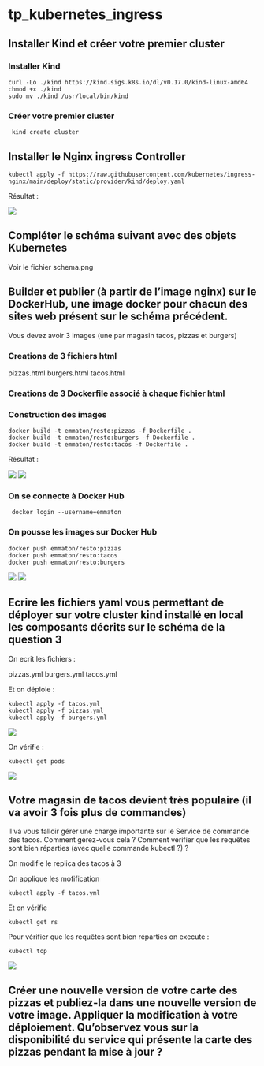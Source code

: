 # tp_kubernetes_ingress

## Installer Kind et créer votre premier cluster

### Installer Kind 

```
curl -Lo ./kind https://kind.sigs.k8s.io/dl/v0.17.0/kind-linux-amd64
chmod +x ./kind
sudo mv ./kind /usr/local/bin/kind
```

### Créer votre premier cluster

```
 kind create cluster
```

## Installer le Nginx ingress Controller

```
kubectl apply -f https://raw.githubusercontent.com/kubernetes/ingress-nginx/main/deploy/static/provider/kind/deploy.yaml
```
Résultat : 

![](screen/screen01.png)

## Compléter le schéma suivant avec des objets Kubernetes
Voir le fichier schema.png

## Builder et publier (à partir de l’image nginx) sur le DockerHub, une image docker pour chacun des sites web présent sur le schéma précédent.
Vous devez avoir 3 images (une par magasin tacos, pizzas et burgers)

### Creations de 3 fichiers html
pizzas.html
burgers.html
tacos.html

### Creations de 3 Dockerfile associé à chaque fichier html

### Construction des images

```
docker build -t emmaton/resto:pizzas -f Dockerfile .
docker build -t emmaton/resto:burgers -f Dockerfile .
docker build -t emmaton/resto:tacos -f Dockerfile .
```
Résultat :

![](screen/screen02.png)
![](screen/screen03.png)


### On se connecte à  Docker Hub
```
 docker login --username=emmaton
``` 
### On pousse les images sur Docker Hub
```
docker push emmaton/resto:pizzas
docker push emmaton/resto:tacos
docker push emmaton/resto:burgers
```

![](screen/screen04.png)
![](screen/screen05.png)


## Ecrire les fichiers yaml vous permettant de déployer sur votre cluster kind installé en local les composants décrits sur le schéma de la question 3 
On ecrit les fichiers :

pizzas.yml
burgers.yml
tacos.yml

Et on déploie : 
```
kubectl apply -f tacos.yml
kubectl apply -f pizzas.yml
kubectl apply -f burgers.yml
```

![](screen/screen06.png)

On vérifie : 
```
kubectl get pods
```

![](screen/screen07.png)

## Votre magasin de tacos devient très populaire (il va avoir 3 fois plus de commandes)
Il va vous falloir gérer une charge importante sur le Service de commande des tacos.
Comment gérez-vous cela ? Comment vérifier que les requêtes sont bien réparties
(avec quelle commande kubectl ?) ?

On modifie le replica des tacos à 3 

On applique les mofification
```
kubectl apply -f tacos.yml
```
Et on vérifie
```
kubectl get rs
```
Pour vérifier que les requêtes sont bien réparties on execute :

```
kubectl top
```
![](screen/screen07.png)

## Créer une nouvelle version de votre carte des pizzas et publiez-la dans une nouvelle version de votre image. Appliquer la modification à votre déploiement. Qu’observez vous sur la disponibilité du service qui présente la carte des pizzas pendant la mise à jour ?
